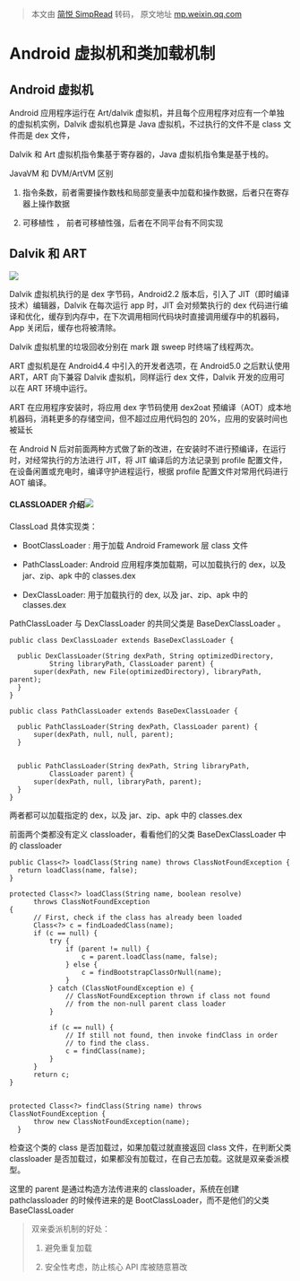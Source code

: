 > 本文由 [简悦 SimpRead](http://ksria.com/simpread/) 转码， 原文地址 [mp.weixin.qq.com](https://mp.weixin.qq.com/s/_Xa_U_ohnjafXPFwm3B-0Q)

Android 虚拟机和类加载机制
=================

Android 虚拟机
-----------

Android 应用程序运行在 Art/dalvik 虚拟机，并且每个应用程序对应有一个单独的虚拟机实例，Dalvik 虚拟机也算是 Java 虚拟机，不过执行的文件不是 class 文件而是 dex 文件，

Dalvik 和 Art 虚拟机指令集基于寄存器的，Java 虚拟机指令集是基于栈的。

JavaVM 和 DVM/ArtVM 区别

1.  指令条数，前者需要操作数栈和局部变量表中加载和操作数据，后者只在寄存器上操作数据
    
2.  可移植性 ， 前者可移植性强，后者在不同平台有不同实现
    

Dalvik 和 ART
------------

![](https://mmbiz.qpic.cn/mmbiz_png/v6ap3LYR6w8fdvabycfAMoF7niaFK3vW17xn8TtaiatfLaLibMjNtick0O42XTCznz5ib8FxFAPFH8XXn5UoPpJJXdg/640?wx_fmt=png)

Dalvik 虚拟机执行的是 dex 字节码，Android2.2 版本后，引入了 JIT（即时编译技术）编辑器，Dalvik 在每次运行 app 时，JIT 会对频繁执行的 dex 代码进行编译和优化，缓存到内存中，在下次调用相同代码块时直接调用缓存中的机器码，App 关闭后，缓存也将被清除。

Dalvik 虚拟机里的垃圾回收分别在 mark 跟 sweep 时终端了线程两次。

ART 虚拟机是在 Android4.4 中引入的开发者选项，在 Android5.0 之后默认使用 ART，ART 向下兼容 Dalvik 虚拟机，同样运行 dex 文件，Dalvik 开发的应用可以在 ART 环境中运行。

ART 在应用程序安装时，将应用 dex 字节码使用 dex2oat 预编译（AOT）成本地机器码，消耗更多的存储空间，但不超过应用代码包的 20%，应用的安装时间也被延长

在 Android N 后对前面两种方式做了新的改进，在安装时不进行预编译，在运行时，对经常执行的方法进行 JIT，将 JIT 编译后的方法记录到 profile 配置文件，在设备闲置或充电时，编译守护进程运行，根据 profile 配置文件对常用代码进行 AOT 编译。

#### CLASSLOADER 介绍![](https://mmbiz.qpic.cn/mmbiz_png/v6ap3LYR6w8fdvabycfAMoF7niaFK3vW11AnjpiabnTVmT2LfetD5BUeVQR0SIC3HL9mibiaUWRqSynUoNicGiaYp1qg/640?wx_fmt=png)

ClassLoad 具体实现类：

*   BootClassLoader : 用于加载 Android Framework 层 class 文件
    

*   PathClassLoader: Android 应用程序类加载期，可以加载执行的 dex，以及 jar、zip、apk 中的 classes.dex
    

*   DexClassLoader: 用于加载执行的 dex, 以及 jar、zip、apk 中的 classes.dex
    

PathClassLoader 与 DexClassLoader 的共同父类是 BaseDexClassLoader 。

```
public class DexClassLoader extends BaseDexClassLoader {

  public DexClassLoader(String dexPath, String optimizedDirectory,
          String libraryPath, ClassLoader parent) {
      super(dexPath, new File(optimizedDirectory), libraryPath, parent);
  }
}

public class PathClassLoader extends BaseDexClassLoader {

  public PathClassLoader(String dexPath, ClassLoader parent) {
      super(dexPath, null, null, parent);
  }


  public PathClassLoader(String dexPath, String libraryPath,
          ClassLoader parent) {
      super(dexPath, null, libraryPath, parent);
  }
}
```

两者都可以加载指定的 dex，以及 jar、zip、apk 中的 classes.dex

前面两个类都没有定义 classloader，看看他们的父类 BaseDexClassLoader 中的 classloader

```
public Class<?> loadClass(String name) throws ClassNotFoundException {
  return loadClass(name, false);
}
   
protected Class<?> loadClass(String name, boolean resolve)
      throws ClassNotFoundException
{
      // First, check if the class has already been loaded
      Class<?> c = findLoadedClass(name);
      if (c == null) {
          try {
              if (parent != null) {
                  c = parent.loadClass(name, false);
              } else {
                  c = findBootstrapClassOrNull(name);
              }
          } catch (ClassNotFoundException e) {
              // ClassNotFoundException thrown if class not found
              // from the non-null parent class loader
          }

          if (c == null) {
              // If still not found, then invoke findClass in order
              // to find the class.
              c = findClass(name);
          }
      }
      return c;
}


protected Class<?> findClass(String name) throws ClassNotFoundException {
      throw new ClassNotFoundException(name);
  }
```

检查这个类的 class 是否加载过，如果加载过就直接返回 class 文件，在判断父类 classloader 是否加载过，如果都没有加载过，在自己去加载。这就是双亲委派模型。

这里的 parent 是通过构造方法传进来的 classloader，系统在创建 pathclassloader 的时候传进来的是 BootClassLoader，而不是他们的父类 BaseClassLoader

> 双亲委派机制的好处：
> 
> 1.  避免重复加载
>     
> 2.  安全性考虑，防止核心 API 库被随意篡改
>